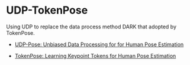 # UDP-TokenPose

Using UDP to replace the data process method DARK that adopted by TokenPose. 

+ [UDP-Pose: Unbiased Data Processing for for Human Pose Estimation](https://github.com/HuangJunJie2017/UDP-Pose)

+ [TokenPose: Learning Keypoint Tokens for Human Pose Estimation](https://github.com/leeyegy/TokenPose)


